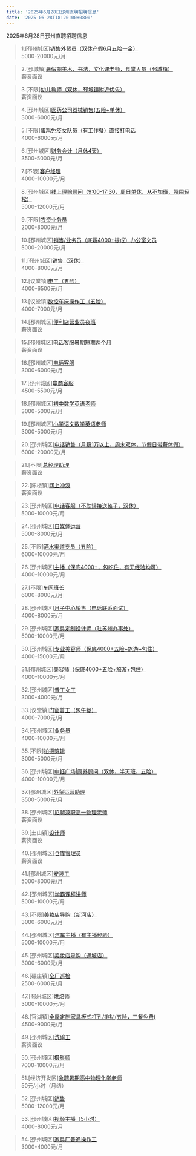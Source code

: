 ```yaml
---
title: '2025年6月28日邳州直聘招聘信息'
date: '2025-06-28T18:20:00+0800'
---
```

2025年6月28日邳州直聘招聘信息
<!--more-->
>1.[邳州城区][销售外贸员（双休产假6月五险一金）](https://www.pizhouzhipin.com/job/9737)<br>
>5000-20000元/月

>2.[邳城镇][暑假期美术，书法，文化课老师，食堂人员（邳城镇）](https://www.pizhouzhipin.com/job/41110)<br>
>薪资面议

>3.[不限][幼儿教师（双休，邳城镇附近优先）](https://www.pizhouzhipin.com/job/30873)<br>
>薪资面议

>4.[邳州城区][医药公司器械销售(五险+单休）](https://www.pizhouzhipin.com/job/34155)<br>
>3000-6000元/月

>5.[不限][蛋鸡免疫女队员（有工作餐）直接打电话](https://www.pizhouzhipin.com/job/40044)<br>
>4000-6000元/月

>6.[邳州城区][财务会计（月休4天）](https://www.pizhouzhipin.com/job/26963)<br>
>3500-5000元/月

>7.[不限][客户经理](https://www.pizhouzhipin.com/job/40510)<br>
>4000-10000元/月

>8.[邳州城区][线上理赔顾问（9:00-17:30，周日单休、从不加班、氛围轻松）](https://www.pizhouzhipin.com/job/36808)<br>
>5000-12000元/月

>9.[不限][农资业务员](https://www.pizhouzhipin.com/job/35283)<br>
>2000-8000元/月

>10.[邳州城区][销售/业务员（底薪4000+提成）办公室文员](https://www.pizhouzhipin.com/job/39176)<br>
>5000-20000元/月

>11.[邳州城区][销售（双休）](https://www.pizhouzhipin.com/job/40279)<br>
>4000-8000元/月

>12.[议堂镇][电工（五险）](https://www.pizhouzhipin.com/job/36878)<br>
>4000-6500元/月

>13.[议堂镇][数控车床操作工（五险）](https://www.pizhouzhipin.com/job/31247)<br>
>4000-7000元/月

>14.[邳州城区][便利店营业员夜班](https://www.pizhouzhipin.com/job/39638)<br>
>薪资面议

>15.[邳州城区][电话客服暑期短期两个月](https://www.pizhouzhipin.com/job/41356)<br>
>薪资面议

>16.[邳州城区][电话客服](https://www.pizhouzhipin.com/job/41315)<br>
>3000-6000元/月

>17.[邳州城区][电商客服](https://www.pizhouzhipin.com/job/41398)<br>
>4500-5500元/月

>18.[邳州城区][初中数学英语老师](https://www.pizhouzhipin.com/job/41424)<br>
>3000-5000元/月

>19.[邳州城区][小学语文数学英语老师](https://www.pizhouzhipin.com/job/41423)<br>
>3000-5000元/月

>20.[邳州城区][电话销售（月薪1万以上，周末双休，节假日带薪休假）](https://www.pizhouzhipin.com/job/38313)<br>
>6000-20000元/月

>21.[不限][总经理助理](https://www.pizhouzhipin.com/job/41344)<br>
>薪资面议

>22.[陈楼镇][网上冲浪](https://www.pizhouzhipin.com/job/40056)<br>
>薪资面议

>23.[邳州城区][电话客服（不耽误接送孩子，双休）](https://www.pizhouzhipin.com/job/34519)<br>
>5000-10000元/月

>24.[邳州城区][自媒体运营](https://www.pizhouzhipin.com/job/27971)<br>
>5000-8000元/月

>25.[不限][酒水渠道专员（五险）](https://www.pizhouzhipin.com/job/38229)<br>
>6000-10000元/月

>26.[邳州城区][主播（保底4000+，包吃住，有无经验均可）](https://www.pizhouzhipin.com/job/41113)<br>
>4000-10000元/月

>27.[不限][车间班长](https://www.pizhouzhipin.com/job/34587)<br>
>6000-8000元/月

>28.[邳州城区][月子中心销售（电话联系面试）](https://www.pizhouzhipin.com/job/40615)<br>
>4000-8000元/月

>29.[邳州城区][家具定制设计师（驻苏州办事处）](https://www.pizhouzhipin.com/job/28553)<br>
>5000-10000元/月

>30.[邳州城区][专业美容师（保底4000+五险+旅游+包住）](https://www.pizhouzhipin.com/job/40692)<br>
>4000-15000元/月

>31.[邳州城区][美容师（保底4000+五险+旅游+包住）](https://www.pizhouzhipin.com/job/40026)<br>
>4000-10000元/月

>32.[邳州城区][普工女工](https://www.pizhouzhipin.com/job/29367)<br>
>3000-4000元/月

>33.[议堂镇][门窗普工（包午餐）](https://www.pizhouzhipin.com/job/41021)<br>
>4000-7000元/月

>34.[邳州城区][业务员](https://www.pizhouzhipin.com/job/40526)<br>
>4000-10000元/月

>35.[不限][拍摄剪辑](https://www.pizhouzhipin.com/job/40894)<br>
>3000-5000元/月

>36.[邳州城区][中钰广场|康养顾问（双休，半天班，五险）](https://www.pizhouzhipin.com/job/40846)<br>
>4000-10000元/月

>37.[邳州城区][外贸运营助理](https://www.pizhouzhipin.com/job/41111)<br>
>3500-5000元/月

>38.[邳州城区][招聘兼职高一物理老师](https://www.pizhouzhipin.com/job/22461)<br>
>薪资面议

>39.[土山镇][设计师](https://www.pizhouzhipin.com/job/41063)<br>
>薪资面议

>40.[邳州城区][仓库管理员](https://www.pizhouzhipin.com/job/39628)<br>
>薪资面议

>41.[邳州城区][安装工](https://www.pizhouzhipin.com/job/34319)<br>
>5000-8000元/月

>42.[邳州城区][学霸课程讲师](https://www.pizhouzhipin.com/job/40307)<br>
>5000-10000元/月

>43.[不限][美妆店导购（新河店）](https://www.pizhouzhipin.com/job/41043)<br>
>3000-6000元/月

>44.[邳州城区][汽车主播（有主播经验）](https://www.pizhouzhipin.com/job/40076)<br>
>5000-10000元/月

>45.[邳州城区][美妆店导购（通城店）](https://www.pizhouzhipin.com/job/40963)<br>
>3000-6000元/月

>46.[碾庄镇][全厂巡检](https://www.pizhouzhipin.com/job/36116)<br>
>2500-6000元/月

>47.[邳州城区][烘焙师](https://www.pizhouzhipin.com/job/37283)<br>
>3000-10000元/月

>48.[官湖镇][全屋定制家具板式打孔/排钻(五险，三餐免费)](https://www.pizhouzhipin.com/job/41343)<br>
>4500-9000元/月

>49.[邳州城区][洗碗工](https://www.pizhouzhipin.com/job/41427)<br>
>薪资面议

>50.[邳州城区][摄影师](https://www.pizhouzhipin.com/job/33922)<br>
>7000-10000元/月

>51.[经济开发区][急聘暑期高中物理化学老师](https://www.pizhouzhipin.com/job/25846)<br>
>50元/小时（月结）

>52.[邳州城区][销售](https://www.pizhouzhipin.com/job/33924)<br>
>5000-12000元/月

>53.[邳州城区][视频主播（5小时）](https://www.pizhouzhipin.com/job/35147)<br>
>4000-8000元/月

>54.[邳州城区][家具厂普通操作工](https://www.pizhouzhipin.com/job/41351)<br>
>3000-4000元/月

